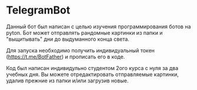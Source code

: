 # TelegramBot

Данный бот был написан с целью изучения программирования ботов на pyton. 
Бот может отправлять рандомные картинки из папки и "выщитывать" дни до выдуманного конца света.

Для запуска необходимо получить индивидуальный токен (https://t.me/BotFather) и прописать его в коде.

Код был написан индивидульно студентом 2ого курса с нуля за два учебных дня.
Вы можете отредактировать отправляемые картинки, удалив прежние из папки и/или загрузив новые.

